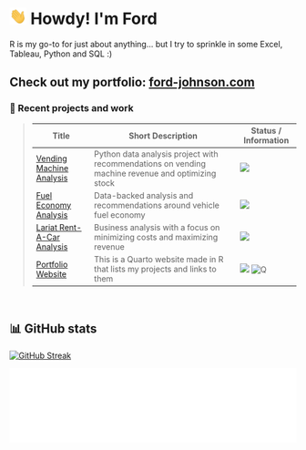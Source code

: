 #  <img src="https://raw.githubusercontent.com/ABSphreak/ABSphreak/master/gifs/Hi.gif" width="30px"> Howdy! I'm Ford

R is my go-to for just about anything... but I try to sprinkle in some Excel, Tableau, Python and SQL :)

**Check out my portfolio:** [ford-johnson.com](https://ford-johnson.com/)
---
### 📝 Recent projects and work 
> Title | Short Description | Status / Information
> ------------- | ------------- | -------------
> [Vending Machine Analysis](https://ford-johnson.com/projects/vending-machines) | Python data analysis project with recommendations on vending machine revenue and optimizing stock | ![](https://img.shields.io/badge/✅-Complete-limegreen) |
> [Fuel Economy Analysis](https://ford-johnson.com/projects/fuel-economy/) | Data-backed analysis and recommendations around vehicle fuel economy | ![](https://img.shields.io/badge/✅-Complete-limegreen)
> [Lariat Rent-A-Car Analysis](https://ford-johnson.com/projects/lariat-rentals/) | Business analysis with a focus on minimizing costs and maximizing revenue | ![](https://img.shields.io/badge/✅-Complete-limegreen)
> [Portfolio Website](https://ford-johnson.com/) | This is a Quarto website made in R that lists my projects and links to them |  ![](https://img.shields.io/badge/%E2%8F%B3-Ongoing%20project-orange)  ![Q](https://img.shields.io/badge/%F0%9F%93%96-Quarto-9cf)
<br>

## 📊 GitHub stats
[![GitHub Streak](https://github-readme-streak-stats.herokuapp.com?user=bradfordjohnson&hide_border=true)](https://git.io/streak-stats)

![Metrics](/github-metrics.svg)
